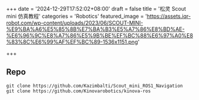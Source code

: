 +++
date = '2024-12-29T17:52:02+08:00'
draft = false
title = '松灵 Scout mini 仿真教程'
categories = 'Robotics'
featured_image = 'https://assets.iqr-robot.com/wp-content/uploads/2023/06/SCOUT-MINI-%E9%BA%A6%E5%85%8B%E7%BA%B3%E5%A7%86%E8%BD%AE-%E6%96%9C%E8%A7%86%E5%9B%BE%EF%BC%88%E6%97%A0%E8%83%8C%E6%99%AF%EF%BC%89-1536x1151.png'

+++

<!--more-->

## Repo
```
git clone https://github.com/Kazimbalti/Scout_mini_ROS1_Navigation
git clone https://github.com/Kinovarobotics/kinova-ros
```